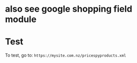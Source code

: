# also see google shopping field module

# Test

To test, go to: `https://mysite.com.nz/pricespyproducts.xml`
